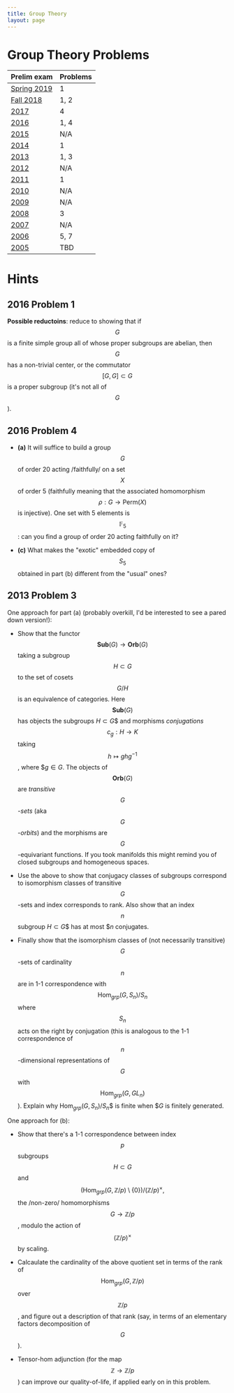 ```yaml
---
title: Group Theory
layout: page
---
```


Group Theory Problems
=====================

| Prelim exam                                                                                       | Problems |
|---------------------------------------------------------------------------------------------------|----------|
| [Spring 2019](https://math.washington.edu/sites/math/files/documents/grad/algprelim-spring19.pdf) | 1        |
| [Fall 2018](https://math.washington.edu/sites/math/files/documents/grad/algebra-sept-2018.pdf)    | 1, 2     |
| [2017](https://math.washington.edu/sites/math/files/documents/grad/algebra-2017.pdf)              | 4        |
| [2016](https://math.washington.edu/sites/math/files/documents/grad/prelim-exam-algebra-2016.pdf)  | 1, 4     |
| [2015](https://math.washington.edu/sites/math/files/documents/grad/prelim-exam-algebra-2015.pdf)  | N/A      |
| [2014](https://math.washington.edu/sites/math/files/documents/grad/prelim-exam-algebra-2014.pdf)  | 1        |
| [2013](https://math.washington.edu/sites/math/files/documents/grad/prelim-exam-algebra-2013.pdf)  | 1, 3     |
| [2012](https://math.washington.edu/sites/math/files/documents/grad/prelim-exam-algebra-2012.pdf)  | N/A      |
| [2011](https://math.washington.edu/sites/math/files/documents/grad/prelim-exam-algebra-2011.pdf)  | 1        |
| [2010](https://math.washington.edu/sites/math/files/documents/grad/prelim-exam-algebra-2010.pdf)  | N/A      |
| [2009](https://math.washington.edu/sites/math/files/documents/grad/prelim-exam-algebra-2009.pdf)  | N/A      |
| [2008](https://math.washington.edu/sites/math/files/documents/grad/prelim-exam-algebra-2008.pdf)  | 3        |
| [2007](https://math.washington.edu/sites/math/files/documents/grad/prelim-exam-algebra-2007.pdf)  | N/A      |
| [2006](https://math.washington.edu/sites/math/files/documents/grad/prelim-exam-algebra-2006.pdf)  | 5, 7      |
| [2005](https://math.washington.edu/sites/math/files/documents/grad/prelim-exam-algebra-2005.pdf)  | TBD      |


# Hints

## 2016 Problem 1

**Possible reductoins**: reduce to showing that if $$ G $$ is a finite
simple group all of whose proper subgroups are abelian, then $$ G $$
has a non-trivial center, or the commutator $$ [G,G] \subset G $$ is a
proper subgroup (it's not all of $$ G $$).

## 2016 Problem 4

- **(a)** It will suffice to build a group $$ G $$ of order 20 acting
  /faithfully/ on a set $$ X $$ of order 5 (faithfully meaning that the
  associated homomorphism $$ \rho : G \to \mathrm{Perm}(X) $$ is
  injective). One set with 5 elements is $$ \mathbb{F}_{5} $$: can you
  find a group of order 20 acting faithfully on it?
  
- **(c)** What makes the "exotic" embedded copy of $$ S_{5} $$ obtained
  in part (b) different from the "usual" ones?

## 2013 Problem 3

One approach for part (a) (probably overkill, I'd be interested to see a pared down version!):

- Show that the functor $$ \mathbf{Sub}(G) \to \mathbf{Orb}(G) $$ taking a
  subgroup $$ H \subset G $$ to the set of cosets $$ G/H $$ is an equivalence
  of categories. Here $$ \mathbf{Sub}(G) $$ has objects the subgroups $H
  \subset G$$  and morphisms *conjugations*  $$c_{g}: H \to K$$  taking  $$h
  \mapsto g h g^{-1}$$ , where  $$g \in G$. The objects of
  $$ \mathbf{Orb}(G) $$ are *transitive $$ G $$-sets* (aka $$ G $$-*orbits*) and
  the morphisms are $$ G $$-equivariant functions. If you took manifolds
  this might remind you of closed subgroups and homogeneous spaces.
  
- Use the above to show that conjugacy classes of subgroups correspond
  to isomorphism classes of transitive $$ G $$-sets and index
  corresponds to rank. Also show that an index $$ n $$ subgroup $H
  \subset G$$  has at most  $$n$ conjugates.
  
- Finally show that the isomorphism classes of (not necessarily
  transitive) $$ G $$-sets of cardinality $$ n $$ are in 1-1 correspondence
  with 
  $$ 
  \mathrm{Hom}_{grp}(G, S_{n})/S_{n} 
  $$ 
  where $$ S_{n} $$ acts on
  the right by conjugation (this is analogous to the 1-1
  correspondence of $$ n $$-dimensional representations of $$ G $$ with
  $$ \mathrm{Hom}_{grp}(G, GL_{n}) $$). Explain why $\mathrm{Hom}_{grp}(G,
  S_{n})/S_{n}$$  is finite when  $$G$ is finitely generated.

One approach for (b):

- Show that there's a 1-1 correspondence between index $$ p $$
  subgroups $$ H \subset G $$ and 
  $$
  (\mathrm{Hom}_{grp}(G,
  \mathbb{Z}/p) \setminus \{0\})/(\mathbb{Z}/p)^{\times}, 
  $$
  the /non-zero/ homomorphisms $$ G \to \mathbb{Z}/p $$, modulo the action
  of $$ (\mathbb{Z}/p)^{\times} $$ by scaling.

- Calcaulate the cardinality of the above quotient set in terms of the
  rank of $$ \mathrm{Hom}_{grp}(G, \mathbb{Z}/p) $$ over $$ \mathbb{Z}/p $$, and figure out a description of that rank (say, in
  terms of an elementary factors decomposition of $$ G $$).
- Tensor-hom adjunction (for the map $$ \mathbb{Z} \to \mathbb{Z}/p $$) can improve our quality-of-life, if applied early on in this
  problem.


